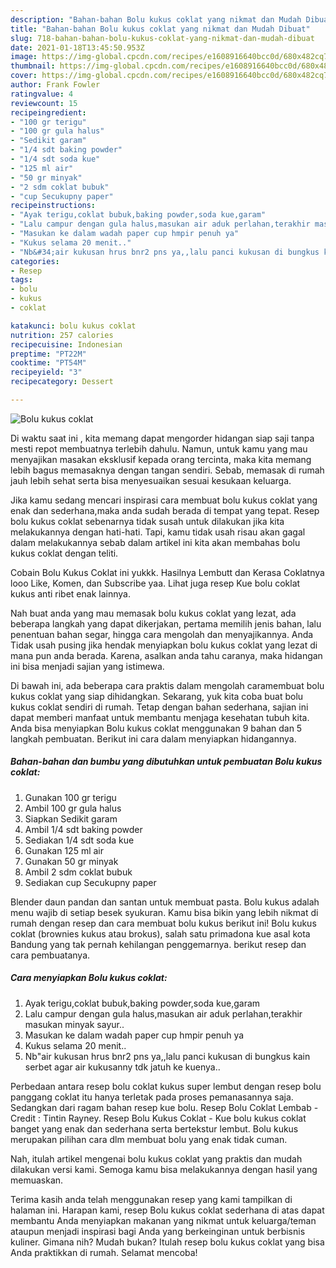 ```yaml
---
description: "Bahan-bahan Bolu kukus coklat yang nikmat dan Mudah Dibuat"
title: "Bahan-bahan Bolu kukus coklat yang nikmat dan Mudah Dibuat"
slug: 718-bahan-bahan-bolu-kukus-coklat-yang-nikmat-dan-mudah-dibuat
date: 2021-01-18T13:45:50.953Z
image: https://img-global.cpcdn.com/recipes/e1608916640bcc0d/680x482cq70/bolu-kukus-coklat-foto-resep-utama.jpg
thumbnail: https://img-global.cpcdn.com/recipes/e1608916640bcc0d/680x482cq70/bolu-kukus-coklat-foto-resep-utama.jpg
cover: https://img-global.cpcdn.com/recipes/e1608916640bcc0d/680x482cq70/bolu-kukus-coklat-foto-resep-utama.jpg
author: Frank Fowler
ratingvalue: 4
reviewcount: 15
recipeingredient:
- "100 gr terigu"
- "100 gr gula halus"
- "Sedikit garam"
- "1/4 sdt baking powder"
- "1/4 sdt soda kue"
- "125 ml air"
- "50 gr minyak"
- "2 sdm coklat bubuk"
- "cup Secukupny paper"
recipeinstructions:
- "Ayak terigu,coklat bubuk,baking powder,soda kue,garam"
- "Lalu campur dengan gula halus,masukan air aduk perlahan,terakhir masukan minyak sayur.."
- "Masukan ke dalam wadah paper cup hmpir penuh ya"
- "Kukus selama 20 menit.."
- "Nb&#34;air kukusan hrus bnr2 pns ya,,lalu panci kukusan di bungkus kain serbet agar air kukusanny tdk jatuh ke kuenya.."
categories:
- Resep
tags:
- bolu
- kukus
- coklat

katakunci: bolu kukus coklat 
nutrition: 257 calories
recipecuisine: Indonesian
preptime: "PT22M"
cooktime: "PT54M"
recipeyield: "3"
recipecategory: Dessert

---
```



![Bolu kukus coklat](https://img-global.cpcdn.com/recipes/e1608916640bcc0d/680x482cq70/bolu-kukus-coklat-foto-resep-utama.jpg)

Di waktu  saat ini , kita memang dapat mengorder hidangan siap saji tanpa mesti repot membuatnya terlebih dahulu. Namun, untuk kamu yang mau menyajikan masakan eksklusif kepada orang tercinta, maka kita memang lebih bagus memasaknya dengan tangan sendiri. Sebab, memasak di rumah jauh lebih sehat serta bisa menyesuaikan sesuai kesukaan keluarga.

Jika kamu sedang mencari inspirasi cara membuat bolu kukus coklat yang enak dan sederhana,maka anda sudah berada di tempat yang tepat. Resep bolu kukus coklat  sebenarnya tidak susah untuk dilakukan jika kita melakukannya dengan hati-hati. Tapi, kamu tidak usah risau akan gagal dalam melakukannya 
sebab dalam artikel ini kita akan membahas bolu kukus coklat dengan teliti.  

Cobain Bolu Kukus Coklat ini yukkk. Hasilnya Lembutt dan Kerasa Coklatnya looo Like, Komen, dan Subscribe yaa. Lihat juga resep Kue bolu coklat kukus anti ribet enak lainnya.

Nah buat anda yang mau memasak bolu kukus coklat yang lezat, ada beberapa langkah yang dapat dikerjakan, pertama memilih jenis bahan, lalu penentuan bahan segar, hingga cara mengolah dan menyajikannya. Anda Tidak usah pusing jika hendak menyiapkan bolu kukus coklat yang lezat di mana pun anda berada. Karena, asalkan anda  tahu caranya, maka hidangan ini bisa menjadi sajian yang istimewa.

Di bawah ini, ada beberapa cara praktis  dalam mengolah caramembuat bolu kukus coklat yang siap dihidangkan. Sekarang, yuk kita coba buat bolu kukus coklat sendiri di rumah. Tetap dengan bahan sederhana, sajian ini dapat memberi manfaat untuk membantu menjaga kesehatan tubuh kita. Anda bisa menyiapkan Bolu kukus coklat menggunakan 9 bahan dan 5 langkah pembuatan. Berikut ini cara dalam menyiapkan hidangannya.

<!--inarticleads1-->

##### Bahan-bahan dan bumbu yang dibutuhkan untuk pembuatan Bolu kukus coklat:

1. Gunakan 100 gr terigu
1. Ambil 100 gr gula halus
1. Siapkan Sedikit garam
1. Ambil 1/4 sdt baking powder
1. Sediakan 1/4 sdt soda kue
1. Gunakan 125 ml air
1. Gunakan 50 gr minyak
1. Ambil 2 sdm coklat bubuk
1. Sediakan cup Secukupny paper


Blender daun pandan dan santan untuk membuat pasta. Bolu kukus adalah menu wajib di setiap besek syukuran. Kamu bisa bikin yang lebih nikmat di rumah dengan resep dan cara membuat bolu kukus berikut ini! Bolu kukus coklat (brownies kukus atau brokus), salah satu primadona kue asal kota Bandung yang tak pernah kehilangan penggemarnya. berikut resep dan cara pembuatanya. 

<!--inarticleads2-->

##### Cara menyiapkan Bolu kukus coklat:

1. Ayak terigu,coklat bubuk,baking powder,soda kue,garam
1. Lalu campur dengan gula halus,masukan air aduk perlahan,terakhir masukan minyak sayur..
1. Masukan ke dalam wadah paper cup hmpir penuh ya
1. Kukus selama 20 menit..
1. Nb&#34;air kukusan hrus bnr2 pns ya,,lalu panci kukusan di bungkus kain serbet agar air kukusanny tdk jatuh ke kuenya..


Perbedaan antara resep bolu coklat kukus super lembut dengan resep bolu panggang coklat itu hanya terletak pada proses pemanasannya saja. Sedangkan dari ragam bahan resep kue bolu. Resep Bolu Coklat Lembab - Credit : Tintin Rayney. Resep Bolu Kukus Coklat - Kue bolu kukus coklat banget yang enak dan sederhana serta bertekstur lembut. Bolu kukus merupakan pilihan cara dlm membuat bolu yang enak tidak cuman. 

Nah, itulah artikel mengenai  bolu kukus coklat  yang praktis dan mudah dilakukan versi kami. Semoga kamu bisa melakukannya dengan hasil yang memuaskan. 

Terima kasih anda telah menggunakan resep yang kami tampilkan di halaman ini. Harapan kami, resep  Bolu kukus coklat sederhana di atas dapat membantu Anda menyiapkan makanan yang nikmat untuk keluarga/teman ataupun menjadi inspirasi bagi Anda yang berkeinginan untuk berbisnis kuliner. Gimana nih? Mudah bukan? Itulah resep bolu kukus coklat yang bisa Anda praktikkan di rumah. Selamat mencoba!

